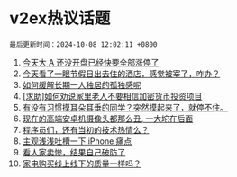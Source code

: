 # v2ex热议话题

`最后更新时间：2024-10-08 12:02:11 +0800`

1. [今天大 A 还没开盘已经快要全部涨停了](https://www.v2ex.com/t/1078142)
1. [今天看了一眼节假日出去住的酒店，感觉被宰了，咋办？](https://www.v2ex.com/t/1078161)
1. [如何缓解长期一人独居的孤独感呢](https://www.v2ex.com/t/1078075)
1. [[求助]如何劝说家里老人不要相信加密货币投资项目](https://www.v2ex.com/t/1078052)
1. [有没有习惯摸耳朵耳垂的同学？突然摸起来了，就停不住。](https://www.v2ex.com/t/1078077)
1. [现在的高端安卓机摄像头都那么丑, 一大坨在后面](https://www.v2ex.com/t/1078022)
1. [程序员们，还有当初的技术热情么？](https://www.v2ex.com/t/1078099)
1. [主观浅浅吐槽一下 iPhone 痛点](https://www.v2ex.com/t/1078111)
1. [看人家卖惨，结果自己破防了](https://www.v2ex.com/t/1078125)
1. [家电购买线上线下的质量一样吗？](https://www.v2ex.com/t/1078165)

